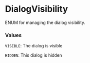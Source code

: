 # DialogVisibility

ENUM for managing the dialog visibility.

### Values

`VISIBLE`: The dialog is visible

`HIDDEN`: This dialog is hidden
